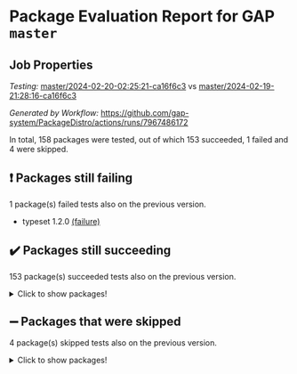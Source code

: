 # Package Evaluation Report for GAP `master`

## Job Properties

*Testing:* [master/2024-02-20-02:25:21-ca16f6c3](https://github.com/gap-system/PackageDistro/blob/data/reports/master/2024-02-20-02:25:21-ca16f6c3) vs [master/2024-02-19-21:28:16-ca16f6c3](https://github.com/gap-system/PackageDistro/blob/data/reports/master/2024-02-19-21:28:16-ca16f6c3)

*Generated by Workflow:* https://github.com/gap-system/PackageDistro/actions/runs/7967486172

In total, 158 packages were tested, out of which 153 succeeded, 1 failed and 4 were skipped.

## :exclamation: Packages still failing

1 package(s) failed tests also on the previous version.
- typeset 1.2.0 [(failure)](https://github.com/gap-system/PackageDistro/actions/runs/7967486172/job/21750464113)

## :heavy_check_mark: Packages still succeeding

153 package(s) succeeded tests also on the previous version.
<details><summary>Click to show packages!</summary>

- 4ti2interface 2023.02-04 [(success)](https://github.com/gap-system/PackageDistro/actions/runs/7967486172/job/21750442921)
- ace 5.6.2 [(success)](https://github.com/gap-system/PackageDistro/actions/runs/7967486172/job/21750443035)
- aclib 1.3.2 [(success)](https://github.com/gap-system/PackageDistro/actions/runs/7967486172/job/21750443152)
- agt 0.3.1 [(success)](https://github.com/gap-system/PackageDistro/actions/runs/7967486172/job/21750443256)
- alnuth 3.2.1 [(success)](https://github.com/gap-system/PackageDistro/actions/runs/7967486172/job/21750443345)
- anupq 3.3.0 [(success)](https://github.com/gap-system/PackageDistro/actions/runs/7967486172/job/21750443440)
- atlasrep 2.1.8 [(success)](https://github.com/gap-system/PackageDistro/actions/runs/7967486172/job/21750443546)
- autodoc 2023.06.19 [(success)](https://github.com/gap-system/PackageDistro/actions/runs/7967486172/job/21750443660)
- automata 1.15 [(success)](https://github.com/gap-system/PackageDistro/actions/runs/7967486172/job/21750443729)
- automgrp 1.3.2 [(success)](https://github.com/gap-system/PackageDistro/actions/runs/7967486172/job/21750445215)
- autpgrp 1.11 [(success)](https://github.com/gap-system/PackageDistro/actions/runs/7967486172/job/21750445487)
- cap 2024.02-03 [(success)](https://github.com/gap-system/PackageDistro/actions/runs/7967486172/job/21750445675)
- caratinterface 2.3.6 [(success)](https://github.com/gap-system/PackageDistro/actions/runs/7967486172/job/21750445968)
- cddinterface 2022.11.01 [(success)](https://github.com/gap-system/PackageDistro/actions/runs/7967486172/job/21750447399)
- circle 1.6.6 [(success)](https://github.com/gap-system/PackageDistro/actions/runs/7967486172/job/21750447540)
- classicpres 1.22 [(success)](https://github.com/gap-system/PackageDistro/actions/runs/7967486172/job/21750447687)
- cohomolo 1.6.11 [(success)](https://github.com/gap-system/PackageDistro/actions/runs/7967486172/job/21750447844)
- congruence 1.2.5 [(success)](https://github.com/gap-system/PackageDistro/actions/runs/7967486172/job/21750447986)
- corelg 1.56 [(success)](https://github.com/gap-system/PackageDistro/actions/runs/7967486172/job/21750448156)
- crime 1.6 [(success)](https://github.com/gap-system/PackageDistro/actions/runs/7967486172/job/21750448317)
- crisp 1.4.6 [(success)](https://github.com/gap-system/PackageDistro/actions/runs/7967486172/job/21750448465)
- crypting 0.10.4 [(success)](https://github.com/gap-system/PackageDistro/actions/runs/7967486172/job/21750448609)
- cryst 4.1.27 [(success)](https://github.com/gap-system/PackageDistro/actions/runs/7967486172/job/21750448771)
- crystcat 1.1.10 [(success)](https://github.com/gap-system/PackageDistro/actions/runs/7967486172/job/21750448930)
- ctbllib 1.3.7 [(success)](https://github.com/gap-system/PackageDistro/actions/runs/7967486172/job/21750449080)
- cubefree 1.19 [(success)](https://github.com/gap-system/PackageDistro/actions/runs/7967486172/job/21750449260)
- curlinterface 2.3.2 [(success)](https://github.com/gap-system/PackageDistro/actions/runs/7967486172/job/21750449422)
- cvec 2.8.1 [(success)](https://github.com/gap-system/PackageDistro/actions/runs/7967486172/job/21750449572)
- datastructures 0.3.0 [(success)](https://github.com/gap-system/PackageDistro/actions/runs/7967486172/job/21750449713)
- deepthought 1.0.6 [(success)](https://github.com/gap-system/PackageDistro/actions/runs/7967486172/job/21750449851)
- design 1.8 [(success)](https://github.com/gap-system/PackageDistro/actions/runs/7967486172/job/21750449995)
- difsets 2.3.1 [(success)](https://github.com/gap-system/PackageDistro/actions/runs/7967486172/job/21750450195)
- digraphs 1.7.1 [(success)](https://github.com/gap-system/PackageDistro/actions/runs/7967486172/job/21750450373)
- edim 1.3.7 [(success)](https://github.com/gap-system/PackageDistro/actions/runs/7967486172/job/21750450526)
- example 4.3.4 [(success)](https://github.com/gap-system/PackageDistro/actions/runs/7967486172/job/21750450666)
- examplesforhomalg 2023.10-01 [(success)](https://github.com/gap-system/PackageDistro/actions/runs/7967486172/job/21750450826)
- factint 1.6.3 [(success)](https://github.com/gap-system/PackageDistro/actions/runs/7967486172/job/21750450973)
- ferret 1.0.10 [(success)](https://github.com/gap-system/PackageDistro/actions/runs/7967486172/job/21750451130)
- fga 1.5.0 [(success)](https://github.com/gap-system/PackageDistro/actions/runs/7967486172/job/21750451265)
- fining 1.5.6 [(success)](https://github.com/gap-system/PackageDistro/actions/runs/7967486172/job/21750451395)
- float 1.0.4 [(success)](https://github.com/gap-system/PackageDistro/actions/runs/7967486172/job/21750451532)
- format 1.4.3 [(success)](https://github.com/gap-system/PackageDistro/actions/runs/7967486172/job/21750451673)
- forms 1.2.9 [(success)](https://github.com/gap-system/PackageDistro/actions/runs/7967486172/job/21750451816)
- fplsa 1.2.6 [(success)](https://github.com/gap-system/PackageDistro/actions/runs/7967486172/job/21750451951)
- fr 2.4.13 [(success)](https://github.com/gap-system/PackageDistro/actions/runs/7967486172/job/21750452117)
- francy 2.0.3 [(success)](https://github.com/gap-system/PackageDistro/actions/runs/7967486172/job/21750452278)
- fwtree 1.3 [(success)](https://github.com/gap-system/PackageDistro/actions/runs/7967486172/job/21750452451)
- gapdoc 1.6.6 [(success)](https://github.com/gap-system/PackageDistro/actions/runs/7967486172/job/21750452586)
- gauss 2023.02-04 [(success)](https://github.com/gap-system/PackageDistro/actions/runs/7967486172/job/21750452727)
- gaussforhomalg 2023.11-01 [(success)](https://github.com/gap-system/PackageDistro/actions/runs/7967486172/job/21750452881)
- gbnp 1.0.5 [(success)](https://github.com/gap-system/PackageDistro/actions/runs/7967486172/job/21750453003)
- generalizedmorphismsforcap 2024.01-01 [(success)](https://github.com/gap-system/PackageDistro/actions/runs/7967486172/job/21750453129)
- genss 1.6.8 [(success)](https://github.com/gap-system/PackageDistro/actions/runs/7967486172/job/21750453255)
- gradedmodules 2024.01-01 [(success)](https://github.com/gap-system/PackageDistro/actions/runs/7967486172/job/21750453363)
- gradedringforhomalg 2023.08-01 [(success)](https://github.com/gap-system/PackageDistro/actions/runs/7967486172/job/21750453481)
- grape 4.9.0 [(success)](https://github.com/gap-system/PackageDistro/actions/runs/7967486172/job/21750453591)
- groupoids 1.74 [(success)](https://github.com/gap-system/PackageDistro/actions/runs/7967486172/job/21750453713)
- grpconst 2.6.5 [(success)](https://github.com/gap-system/PackageDistro/actions/runs/7967486172/job/21750453858)
- guarana 0.96.3 [(success)](https://github.com/gap-system/PackageDistro/actions/runs/7967486172/job/21750453997)
- guava 3.18 [(success)](https://github.com/gap-system/PackageDistro/actions/runs/7967486172/job/21750454103)
- hap 1.62 [(success)](https://github.com/gap-system/PackageDistro/actions/runs/7967486172/job/21750454230)
- hapcryst 0.1.15 [(success)](https://github.com/gap-system/PackageDistro/actions/runs/7967486172/job/21750454369)
- hecke 1.5.3 [(success)](https://github.com/gap-system/PackageDistro/actions/runs/7967486172/job/21750454542)
- help 3.5 [(success)](https://github.com/gap-system/PackageDistro/actions/runs/7967486172/job/21750454676)
- homalg 2024.01-01 [(success)](https://github.com/gap-system/PackageDistro/actions/runs/7967486172/job/21750454807)
- homalgtocas 2023.11-01 [(success)](https://github.com/gap-system/PackageDistro/actions/runs/7967486172/job/21750454942)
- idrel 2.46 [(success)](https://github.com/gap-system/PackageDistro/actions/runs/7967486172/job/21750455073)
- images 1.3.2 [(success)](https://github.com/gap-system/PackageDistro/actions/runs/7967486172/job/21750455182)
- intpic 0.3.0 [(success)](https://github.com/gap-system/PackageDistro/actions/runs/7967486172/job/21750455317)
- io 4.8.2 [(success)](https://github.com/gap-system/PackageDistro/actions/runs/7967486172/job/21750455432)
- io_forhomalg 2023.02-04 [(success)](https://github.com/gap-system/PackageDistro/actions/runs/7967486172/job/21750455551)
- irredsol 1.4.4 [(success)](https://github.com/gap-system/PackageDistro/actions/runs/7967486172/job/21750455656)
- json 2.2.0 [(success)](https://github.com/gap-system/PackageDistro/actions/runs/7967486172/job/21750455771)
- jupyterkernel 1.5.0 [(success)](https://github.com/gap-system/PackageDistro/actions/runs/7967486172/job/21750455909)
- jupyterviz 1.5.6 [(success)](https://github.com/gap-system/PackageDistro/actions/runs/7967486172/job/21750456024)
- kan 1.37 [(success)](https://github.com/gap-system/PackageDistro/actions/runs/7967486172/job/21750456125)
- kbmag 1.5.11 [(success)](https://github.com/gap-system/PackageDistro/actions/runs/7967486172/job/21750456229)
- laguna 3.9.6 [(success)](https://github.com/gap-system/PackageDistro/actions/runs/7967486172/job/21750456337)
- liealgdb 2.2.1 [(success)](https://github.com/gap-system/PackageDistro/actions/runs/7967486172/job/21750456452)
- liepring 2.8 [(success)](https://github.com/gap-system/PackageDistro/actions/runs/7967486172/job/21750456568)
- liering 2.4.2 [(success)](https://github.com/gap-system/PackageDistro/actions/runs/7967486172/job/21750456687)
- linearalgebraforcap 2024.02-02 [(success)](https://github.com/gap-system/PackageDistro/actions/runs/7967486172/job/21750456795)
- localizeringforhomalg 2023.10-01 [(success)](https://github.com/gap-system/PackageDistro/actions/runs/7967486172/job/21750456886)
- loops 3.4.3 [(success)](https://github.com/gap-system/PackageDistro/actions/runs/7967486172/job/21750456986)
- lpres 1.0.3 [(success)](https://github.com/gap-system/PackageDistro/actions/runs/7967486172/job/21750457128)
- majoranaalgebras 1.5.1 [(success)](https://github.com/gap-system/PackageDistro/actions/runs/7967486172/job/21750457226)
- mapclass 1.4.6 [(success)](https://github.com/gap-system/PackageDistro/actions/runs/7967486172/job/21750457310)
- matgrp 0.70 [(success)](https://github.com/gap-system/PackageDistro/actions/runs/7967486172/job/21750457403)
- matricesforhomalg 2023.11-02 [(success)](https://github.com/gap-system/PackageDistro/actions/runs/7967486172/job/21750457492)
- modisom 2.5.4 [(success)](https://github.com/gap-system/PackageDistro/actions/runs/7967486172/job/21750457577)
- modulepresentationsforcap 2024.01-04 [(success)](https://github.com/gap-system/PackageDistro/actions/runs/7967486172/job/21750457672)
- modules 2024.01-01 [(success)](https://github.com/gap-system/PackageDistro/actions/runs/7967486172/job/21750457771)
- monoidalcategories 2024.02-03 [(success)](https://github.com/gap-system/PackageDistro/actions/runs/7967486172/job/21750457875)
- nconvex 2022.09-01 [(success)](https://github.com/gap-system/PackageDistro/actions/runs/7967486172/job/21750457951)
- nilmat 1.4.2 [(success)](https://github.com/gap-system/PackageDistro/actions/runs/7967486172/job/21750458045)
- nock 1.5 [(success)](https://github.com/gap-system/PackageDistro/actions/runs/7967486172/job/21750458138)
- normalizinterface 1.3.6 [(success)](https://github.com/gap-system/PackageDistro/actions/runs/7967486172/job/21750458214)
- nq 2.5.11 [(success)](https://github.com/gap-system/PackageDistro/actions/runs/7967486172/job/21750458313)
- numericalsgps 1.3.1 [(success)](https://github.com/gap-system/PackageDistro/actions/runs/7967486172/job/21750458405)
- openmath 11.5.3 [(success)](https://github.com/gap-system/PackageDistro/actions/runs/7967486172/job/21750458509)
- orb 4.9.0 [(success)](https://github.com/gap-system/PackageDistro/actions/runs/7967486172/job/21750458611)
- packagemanager 1.4.3 [(success)](https://github.com/gap-system/PackageDistro/actions/runs/7967486172/job/21750458704)
- patternclass 2.4.3 [(success)](https://github.com/gap-system/PackageDistro/actions/runs/7967486172/job/21750458783)
- permut 2.0.5 [(success)](https://github.com/gap-system/PackageDistro/actions/runs/7967486172/job/21750458890)
- polenta 1.3.10 [(success)](https://github.com/gap-system/PackageDistro/actions/runs/7967486172/job/21750458973)
- polymaking 0.8.7 [(success)](https://github.com/gap-system/PackageDistro/actions/runs/7967486172/job/21750459082)
- primgrp 3.4.4 [(success)](https://github.com/gap-system/PackageDistro/actions/runs/7967486172/job/21750459184)
- profiling 2.5.4 [(success)](https://github.com/gap-system/PackageDistro/actions/runs/7967486172/job/21750459287)
- qdistrnd 0.9.3 [(success)](https://github.com/gap-system/PackageDistro/actions/runs/7967486172/job/21750459377)
- qpa 1.35 [(success)](https://github.com/gap-system/PackageDistro/actions/runs/7967486172/job/21750459499)
- quagroup 1.8.4 [(success)](https://github.com/gap-system/PackageDistro/actions/runs/7967486172/job/21750459611)
- radiroot 2.9 [(success)](https://github.com/gap-system/PackageDistro/actions/runs/7967486172/job/21750459722)
- rcwa 4.7.1 [(success)](https://github.com/gap-system/PackageDistro/actions/runs/7967486172/job/21750459824)
- rds 1.8 [(success)](https://github.com/gap-system/PackageDistro/actions/runs/7967486172/job/21750459955)
- recog 1.4.2 [(success)](https://github.com/gap-system/PackageDistro/actions/runs/7967486172/job/21750460072)
- repndecomp 1.3.0 [(success)](https://github.com/gap-system/PackageDistro/actions/runs/7967486172/job/21750460208)
- repsn 3.1.2 [(success)](https://github.com/gap-system/PackageDistro/actions/runs/7967486172/job/21750460337)
- resclasses 4.7.3 [(success)](https://github.com/gap-system/PackageDistro/actions/runs/7967486172/job/21750460475)
- ringsforhomalg 2023.11-02 [(success)](https://github.com/gap-system/PackageDistro/actions/runs/7967486172/job/21750460597)
- sco 2023.08-01 [(success)](https://github.com/gap-system/PackageDistro/actions/runs/7967486172/job/21750460723)
- scscp 2.4.2 [(success)](https://github.com/gap-system/PackageDistro/actions/runs/7967486172/job/21750460849)
- semigroups 5.3.6 [(success)](https://github.com/gap-system/PackageDistro/actions/runs/7967486172/job/21750461001)
- sglppow 2.3 [(success)](https://github.com/gap-system/PackageDistro/actions/runs/7967486172/job/21750461139)
- sgpviz 0.999.5 [(success)](https://github.com/gap-system/PackageDistro/actions/runs/7967486172/job/21750461288)
- simpcomp 2.1.14 [(success)](https://github.com/gap-system/PackageDistro/actions/runs/7967486172/job/21750461429)
- singular 2023.02.09 [(success)](https://github.com/gap-system/PackageDistro/actions/runs/7967486172/job/21750461591)
- sl2reps 1.1 [(success)](https://github.com/gap-system/PackageDistro/actions/runs/7967486172/job/21750461758)
- sla 1.5.3 [(success)](https://github.com/gap-system/PackageDistro/actions/runs/7967486172/job/21750461881)
- smallgrp 1.5.3 [(success)](https://github.com/gap-system/PackageDistro/actions/runs/7967486172/job/21750462015)
- smallsemi 0.6.13 [(success)](https://github.com/gap-system/PackageDistro/actions/runs/7967486172/job/21750462170)
- sonata 2.9.6 [(success)](https://github.com/gap-system/PackageDistro/actions/runs/7967486172/job/21750462298)
- sophus 1.27 [(success)](https://github.com/gap-system/PackageDistro/actions/runs/7967486172/job/21750462424)
- sotgrps 1.2 [(success)](https://github.com/gap-system/PackageDistro/actions/runs/7967486172/job/21750462563)
- spinsym 1.5.2 [(success)](https://github.com/gap-system/PackageDistro/actions/runs/7967486172/job/21750462710)
- standardff 1.0 [(success)](https://github.com/gap-system/PackageDistro/actions/runs/7967486172/job/21750462875)
- symbcompcc 1.3.2 [(success)](https://github.com/gap-system/PackageDistro/actions/runs/7967486172/job/21750463012)
- thelma 1.3 [(success)](https://github.com/gap-system/PackageDistro/actions/runs/7967486172/job/21750463157)
- tomlib 1.2.11 [(success)](https://github.com/gap-system/PackageDistro/actions/runs/7967486172/job/21750463307)
- toolsforhomalg 2023.11-01 [(success)](https://github.com/gap-system/PackageDistro/actions/runs/7967486172/job/21750463477)
- toric 1.9.5 [(success)](https://github.com/gap-system/PackageDistro/actions/runs/7967486172/job/21750463651)
- toricvarieties 2022.07.13 [(success)](https://github.com/gap-system/PackageDistro/actions/runs/7967486172/job/21750463788)
- transgrp 3.6.5 [(success)](https://github.com/gap-system/PackageDistro/actions/runs/7967486172/job/21750463947)
- ugaly 4.1.3 [(success)](https://github.com/gap-system/PackageDistro/actions/runs/7967486172/job/21750464250)
- unipot 1.5 [(success)](https://github.com/gap-system/PackageDistro/actions/runs/7967486172/job/21750464407)
- unitlib 4.2.0 [(success)](https://github.com/gap-system/PackageDistro/actions/runs/7967486172/job/21750464538)
- utils 0.85 [(success)](https://github.com/gap-system/PackageDistro/actions/runs/7967486172/job/21750464678)
- uuid 0.7 [(success)](https://github.com/gap-system/PackageDistro/actions/runs/7967486172/job/21750464822)
- walrus 0.9991 [(success)](https://github.com/gap-system/PackageDistro/actions/runs/7967486172/job/21750465001)
- wedderga 4.10.5 [(success)](https://github.com/gap-system/PackageDistro/actions/runs/7967486172/job/21750465159)
- xmod 2.92 [(success)](https://github.com/gap-system/PackageDistro/actions/runs/7967486172/job/21750465327)
- xmodalg 1.23 [(success)](https://github.com/gap-system/PackageDistro/actions/runs/7967486172/job/21750465600)
- yangbaxter 0.10.3 [(success)](https://github.com/gap-system/PackageDistro/actions/runs/7967486172/job/21750465996)
- zeromqinterface 0.14 [(success)](https://github.com/gap-system/PackageDistro/actions/runs/7967486172/job/21750466161)
</details>

## :heavy_minus_sign: Packages that were skipped

4 package(s) skipped tests also on the previous version.
<details><summary>Click to show packages!</summary>

- browse 1.8.21 [(skipped)](https://github.com/gap-system/PackageDistro/actions/runs/7967486172/job/21750286353)
- itc 1.5.1 [(skipped)](https://github.com/gap-system/PackageDistro/actions/runs/7967486172/job/21750286353)
- polycyclic 2.16 [(skipped)](https://github.com/gap-system/PackageDistro/actions/runs/7967486172/job/21750286353)
- xgap 4.32 [(skipped)](https://github.com/gap-system/PackageDistro/actions/runs/7967486172/job/21750286353)
</details>

